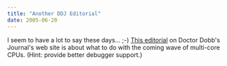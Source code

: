 ```yaml
---
title: "Another DDJ Editorial"
date: 2005-06-20
---
```

I seem to have a lot to say these days… ;-)  <a href="http://www.ddj.com/documents/s=9776/ddj1119213027726/">This editorial</a> on Doctor Dobb's Journal's web site is about what to do with the coming wave of multi-core CPUs.  (Hint: provide better debugger support.)
